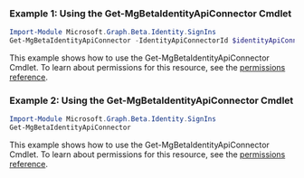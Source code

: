 ### Example 1: Using the Get-MgBetaIdentityApiConnector Cmdlet
```powershell
Import-Module Microsoft.Graph.Beta.Identity.SignIns
Get-MgBetaIdentityApiConnector -IdentityApiConnectorId $identityApiConnectorId
```
This example shows how to use the Get-MgBetaIdentityApiConnector Cmdlet.
To learn about permissions for this resource, see the [permissions reference](/graph/permissions-reference).
### Example 2: Using the Get-MgBetaIdentityApiConnector Cmdlet
```powershell
Import-Module Microsoft.Graph.Beta.Identity.SignIns
Get-MgBetaIdentityApiConnector
```
This example shows how to use the Get-MgBetaIdentityApiConnector Cmdlet.
To learn about permissions for this resource, see the [permissions reference](/graph/permissions-reference).
